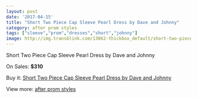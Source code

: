 ```yaml
---
layout: post
date: '2017-04-15'
title: "Short Two Piece Cap Sleeve Pearl Dress by Dave and Johnny"
category: after prom styles
tags: ["sleeve","prom","dresses","short","johnny"]
image: http://img.transblink.com/13062-thickbox_default/short-two-piece-cap-sleeve-pearl-dress-by-dave-and-johnny.jpg
---
```

Short Two Piece Cap Sleeve Pearl Dress by Dave and Johnny

On Sales: **$310**
<a href="https://www.transblink.com/en/after-prom-styles/4200-short-two-piece-cap-sleeve-pearl-dress-by-dave-and-johnny.html"><amp-img layout="responsive" width="600" height="600" src="//img.transblink.com/13062-thickbox_default/short-two-piece-cap-sleeve-pearl-dress-by-dave-and-johnny.jpg" alt="Short Two Piece Cap Sleeve Pearl Dress by Dave and Johnny 0" /></a>
<a href="https://www.transblink.com/en/after-prom-styles/4200-short-two-piece-cap-sleeve-pearl-dress-by-dave-and-johnny.html"><amp-img layout="responsive" width="600" height="600" src="//img.transblink.com/13064-thickbox_default/short-two-piece-cap-sleeve-pearl-dress-by-dave-and-johnny.jpg" alt="Short Two Piece Cap Sleeve Pearl Dress by Dave and Johnny 1" /></a>
<a href="https://www.transblink.com/en/after-prom-styles/4200-short-two-piece-cap-sleeve-pearl-dress-by-dave-and-johnny.html"><amp-img layout="responsive" width="600" height="600" src="//img.transblink.com/13063-thickbox_default/short-two-piece-cap-sleeve-pearl-dress-by-dave-and-johnny.jpg" alt="Short Two Piece Cap Sleeve Pearl Dress by Dave and Johnny 2" /></a>

Buy it: [Short Two Piece Cap Sleeve Pearl Dress by Dave and Johnny](https://www.transblink.com/en/after-prom-styles/4200-short-two-piece-cap-sleeve-pearl-dress-by-dave-and-johnny.html "Short Two Piece Cap Sleeve Pearl Dress by Dave and Johnny")

View more: [after prom styles](https://www.transblink.com/en/55-after-prom-styles "after prom styles")